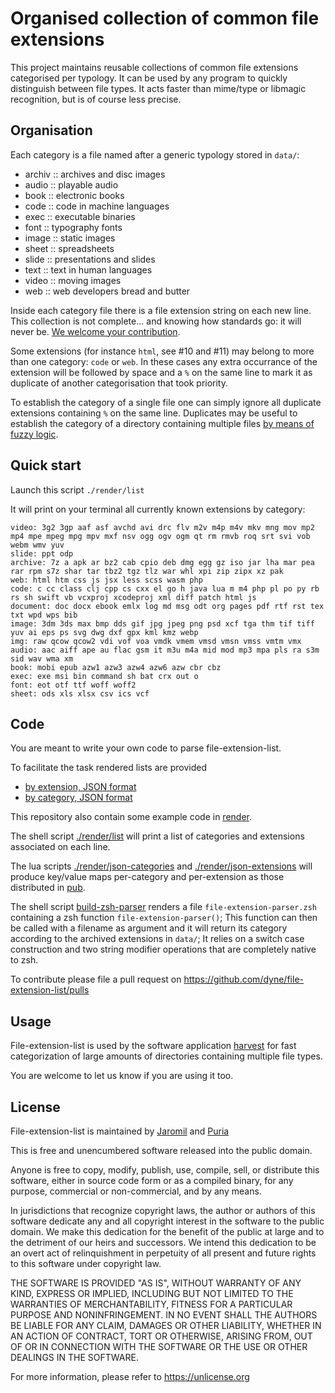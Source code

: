 # Organised collection of common file extensions

This project maintains reusable collections of common file extensions
categorised per typology. It can be used by any program to quickly
distinguish between file types. It acts faster than mime/type or
libmagic recognition, but is of course less precise.

## Organisation

Each category is a file named after a generic typology stored in `data/`:
- archiv :: archives and disc images
- audio :: playable audio
- book :: electronic books
- code :: code in machine languages
- exec :: executable binaries
- font :: typography fonts
- image :: static images
- sheet :: spreadsheets
- slide :: presentations and slides
- text :: text in human languages
- video :: moving images
- web :: web developers bread and butter

Inside each category file there is a file extension string on each new
line. This collection is not complete... and knowing how standards go:
it will never be. [We welcome your
contribution](https://github.com/dyne/file-extension-list/pulls).

Some extensions (for instance `html`, see #10 and #11) may belong to
more than one category: `code` or `web`. In these cases any extra
occurrance of the extension will be followed by space and a `%` on the
same line to mark it as duplicate of another categorisation that took
priority.

To establish the category of a single file one can simply ignore all
duplicate extensions containing `%` on the same line. Duplicates may
be useful to establish the category of a directory containing multiple
files [by means of fuzzy
logic](https://github.com/dyne/file-extension-list/pull/10#issuecomment-529363535).

## Quick start

Launch this script `./render/list`

It will print on your terminal all currently known extensions by category:

```
video: 3g2 3gp aaf asf avchd avi drc flv m2v m4p m4v mkv mng mov mp2 mp4 mpe mpeg mpg mpv mxf nsv ogg ogv ogm qt rm rmvb roq srt svi vob webm wmv yuv
slide: ppt odp
archive: 7z a apk ar bz2 cab cpio deb dmg egg gz iso jar lha mar pea rar rpm s7z shar tar tbz2 tgz tlz war whl xpi zip zipx xz pak
web: html htm css js jsx less scss wasm php
code: c cc class clj cpp cs cxx el go h java lua m m4 php pl po py rb rs sh swift vb vcxproj xcodeproj xml diff patch html js
document: doc docx ebook emlx log md msg odt org pages pdf rtf rst tex txt wpd wps bib
image: 3dm 3ds max bmp dds gif jpg jpeg png psd xcf tga thm tif tiff yuv ai eps ps svg dwg dxf gpx kml kmz webp
img: raw qcow qcow2 vdi vof voa vmdk vmem vmsd vmsn vmss vmtm vmx
audio: aac aiff ape au flac gsm it m3u m4a mid mod mp3 mpa pls ra s3m sid wav wma xm
book: mobi epub azw1 azw3 azw4 azw6 azw cbr cbz
exec: exe msi bin command sh bat crx out o
font: eot otf ttf woff woff2
sheet: ods xls xlsx csv ics vcf
```

## Code

You are meant to write your own code to parse file-extension-list.

To facilitate the task rendered lists are provided

- [by extension, JSON format](pub/extensions.json)
- [by category, JSON format](pub/categories.json)

This repository also contain some example code in [render](render).

The shell script [./render/list](render/list) will print a list of categories and extensions associated on each line.

The lua scripts [./render/json-categories](render/json-categories) and [./render/json-extensions](render/json-extensions) will produce key/value maps per-category and per-extension as those distributed in [pub](pub).

The shell script [build-zsh-parser](render/build-zsh-parser) renders a
file `file-extension-parser.zsh` containing a zsh function
`file-extension-parser()`; This function can then be called with a
filename as argument and it will return its category according to the
archived extensions in `data/`; It relies on a switch case
construction and two string modifier operations that are completely
native to zsh.

To contribute please file a pull request on
https://github.com/dyne/file-extension-list/pulls

## Usage

File-extension-list is used by the software application
[harvest](https://github.com/dyne/harvest) for fast categorization of
large amounts of directories containing multiple file types.

You are welcome to let us know if you are using it too.

## License

File-extension-list is maintained by [Jaromil](/jaromil) and [Puria](/puria)

This is free and unencumbered software released into the public domain.

Anyone is free to copy, modify, publish, use, compile, sell, or
distribute this software, either in source code form or as a compiled
binary, for any purpose, commercial or non-commercial, and by any
means.

In jurisdictions that recognize copyright laws, the author or authors
of this software dedicate any and all copyright interest in the
software to the public domain. We make this dedication for the benefit
of the public at large and to the detriment of our heirs and
successors. We intend this dedication to be an overt act of
relinquishment in perpetuity of all present and future rights to this
software under copyright law.

THE SOFTWARE IS PROVIDED "AS IS", WITHOUT WARRANTY OF ANY KIND,
EXPRESS OR IMPLIED, INCLUDING BUT NOT LIMITED TO THE WARRANTIES OF
MERCHANTABILITY, FITNESS FOR A PARTICULAR PURPOSE AND NONINFRINGEMENT.
IN NO EVENT SHALL THE AUTHORS BE LIABLE FOR ANY CLAIM, DAMAGES OR
OTHER LIABILITY, WHETHER IN AN ACTION OF CONTRACT, TORT OR OTHERWISE,
ARISING FROM, OUT OF OR IN CONNECTION WITH THE SOFTWARE OR THE USE OR
OTHER DEALINGS IN THE SOFTWARE.

For more information, please refer to <https://unlicense.org>
